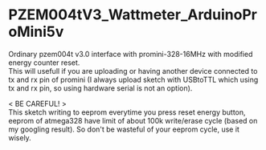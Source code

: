 # PZEM004tV3_Wattmeter_ArduinoProMini5v

Ordinary pzem004t v3.0 interface with promini-328-16MHz with modified energy counter reset.  
This will usefull if you are uploading or having another device connected to tx and rx pin of promini (I always upload sketch with USBtoTTL which using tx and rx pin, so using hardware serial is not an option).  

< BE CAREFUL! >  
This sketch writing to eeprom everytime you press reset energy button, eeprom of atmega328 have limit of about 100k write/erase cycle (based on my googling result). So don't be wasteful of your eeprom cycle, use it wisely.  

